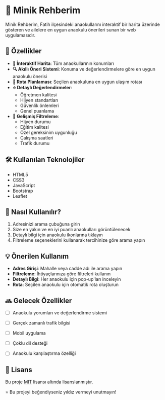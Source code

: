 # 🏫 Minik Rehberim

Minik Rehberim, Fatih ilçesindeki anaokullarını interaktif bir harita üzerinde gösteren ve ailelere en uygun anaokulu önerileri sunan bir web uygulamasıdır.


## 🌟 Özellikler

- **📍 İnteraktif Harita**: Tüm anaokullarının konumları
- **🔍 Akıllı Öneri Sistemi**: Konuma ve değerlendirmelere göre en uygun anaokulu önerisi
- **🚗 Rota Planlaması**: Seçilen anaokuluna en uygun ulaşım rotası
- **⭐ Detaylı Değerlendirmeler**:
  - Öğretmen kalitesi
  - Hijyen standartları
  - Güvenlik önlemleri
  - Genel puanlama
- **🎯 Gelişmiş Filtreleme**: 
  - Hijyen durumu
  - Eğitim kalitesi
  - Özel gereksinim uygunluğu
  - Çalışma saatleri
  - Trafik durumu

## 🛠️ Kullanılan Teknolojiler

- HTML5
- CSS3
- JavaScript
- Bootstrap
- Leaflet

## 🚀 Nasıl Kullanılır?

1. Adresinizi arama çubuğuna girin
2. Size en yakın ve en iyi puanlı anaokulları görüntülenecek
3. Detaylı bilgi için anaokulu ikonlarına tıklayın
4. Filtreleme seçeneklerini kullanarak tercihinize göre arama yapın

## 💡 Önerilen Kullanım

- **Adres Girişi**: Mahalle veya cadde adı ile arama yapın
- **Filtreleme**: İhtiyaçlarınıza göre filtreleri kullanın
- **Detaylı Bilgi**: Her anaokulu için pop-up'ları inceleyin
- **Rota**: Seçilen anaokulu için otomatik rota oluşturun

## 🔜 Gelecek Özellikler

- [ ] Anaokulu yorumları ve değerlendirme sistemi
- [ ] Gerçek zamanlı trafik bilgisi
- [ ] Mobil uygulama
- [ ] Çoklu dil desteği
- [ ] Anaokulu karşılaştırma özelliği



## 📝 Lisans

Bu proje [MIT](LICENSE) lisansı altında lisanslanmıştır.



⭐ Bu projeyi beğendiyseniz yıldız vermeyi unutmayın!
